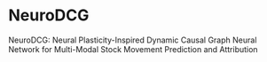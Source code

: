 # NeuroDCG
NeuroDCG: Neural Plasticity-Inspired Dynamic Causal Graph Neural Network for Multi-Modal Stock Movement Prediction and Attribution
